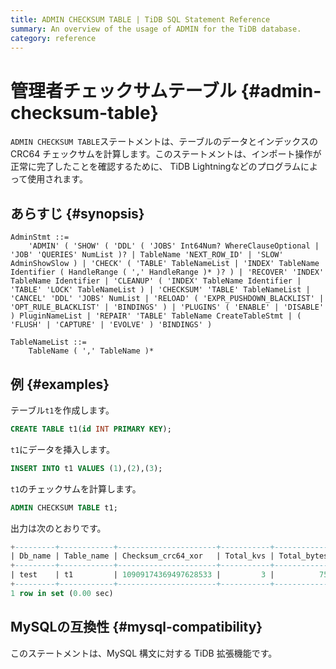 ```yaml
---
title: ADMIN CHECKSUM TABLE | TiDB SQL Statement Reference
summary: An overview of the usage of ADMIN for the TiDB database.
category: reference
---
```


# 管理者チェックサムテーブル {#admin-checksum-table}

`ADMIN CHECKSUM TABLE`ステートメントは、テーブルのデータとインデックスの CRC64 チェックサムを計算します。このステートメントは、インポート操作が正常に完了したことを確認するために、 TiDB Lightningなどのプログラムによって使用されます。

## あらすじ {#synopsis}

```ebnf+diagram
AdminStmt ::=
    'ADMIN' ( 'SHOW' ( 'DDL' ( 'JOBS' Int64Num? WhereClauseOptional | 'JOB' 'QUERIES' NumList )? | TableName 'NEXT_ROW_ID' | 'SLOW' AdminShowSlow ) | 'CHECK' ( 'TABLE' TableNameList | 'INDEX' TableName Identifier ( HandleRange ( ',' HandleRange )* )? ) | 'RECOVER' 'INDEX' TableName Identifier | 'CLEANUP' ( 'INDEX' TableName Identifier | 'TABLE' 'LOCK' TableNameList ) | 'CHECKSUM' 'TABLE' TableNameList | 'CANCEL' 'DDL' 'JOBS' NumList | 'RELOAD' ( 'EXPR_PUSHDOWN_BLACKLIST' | 'OPT_RULE_BLACKLIST' | 'BINDINGS' ) | 'PLUGINS' ( 'ENABLE' | 'DISABLE' ) PluginNameList | 'REPAIR' 'TABLE' TableName CreateTableStmt | ( 'FLUSH' | 'CAPTURE' | 'EVOLVE' ) 'BINDINGS' )

TableNameList ::=
    TableName ( ',' TableName )*
```

## 例 {#examples}

テーブル`t1`を作成します。

```sql
CREATE TABLE t1(id INT PRIMARY KEY);
```

`t1`にデータを挿入します。

```sql
INSERT INTO t1 VALUES (1),(2),(3);
```

`t1`のチェックサムを計算します。

```sql
ADMIN CHECKSUM TABLE t1;
```

出力は次のとおりです。

```sql
+---------+------------+----------------------+-----------+-------------+
| Db_name | Table_name | Checksum_crc64_xor   | Total_kvs | Total_bytes |
+---------+------------+----------------------+-----------+-------------+
| test    | t1         | 10909174369497628533 |         3 |          75 |
+---------+------------+----------------------+-----------+-------------+
1 row in set (0.00 sec)
```

## MySQLの互換性 {#mysql-compatibility}

このステートメントは、MySQL 構文に対する TiDB 拡張機能です。
